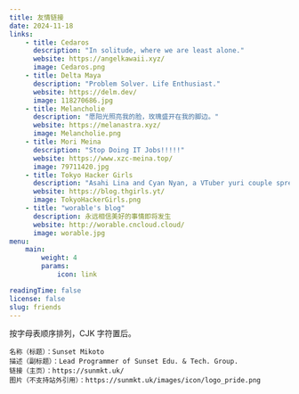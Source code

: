 ```yaml
---
title: 友情链接
date: 2024-11-18
links:
    - title: Cedaros
      description: "In solitude, where we are least alone."
      website: https://angelkawaii.xyz/
      image: Cedaros.png
    - title: Delta Maya
      description: "Problem Solver. Life Enthusiast."
      website: https://delm.dev/
      image: 118270686.jpg
    - title: Melancholie
      description: "愿阳光照亮我的脸，玫瑰盛开在我的脚边。"
      website: https://melanastra.xyz/
      image: Melancholie.png
    - title: Mori Meina
      description: "Stop Doing IT Jobs!!!!!"
      website: https://www.xzc-meina.top/
      image: 79711420.jpg
    - title: Tokyo Hacker Girls
      description: "Asahi Lina and Cyan Nyan, a VTuber yuri couple spreading love, knowledge, and positivity!"
      website: https://blog.thgirls.yt/
      image: TokyoHackerGirls.png
    - title: "worable's blog"
      description: 永远相信美好的事情即将发生
      website: http://worable.cncloud.cloud/
      image: worable.jpg
menu:
    main:
        weight: 4
        params:
            icon: link

readingTime: false
license: false
slug: friends
---
```


按字母表顺序排列，CJK 字符置后。

```plain
名称（标题）：Sunset Mikoto
描述（副标题）：Lead Programmer of Sunset Edu. & Tech. Group.
链接（主页）：https://sunmkt.uk/
图片（不支持站外引用）：https://sunmkt.uk/images/icon/logo_pride.png
```
